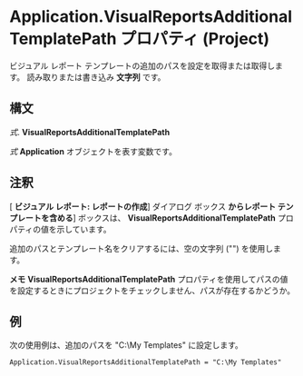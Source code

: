
# Application.VisualReportsAdditionalTemplatePath プロパティ (Project)

ビジュアル レポート テンプレートの追加のパスを設定を取得または取得します。 読み取りまたは書き込み **文字列** です。


## 構文

 _式_. **VisualReportsAdditionalTemplatePath**

 _式_ **Application** オブジェクトを表す変数です。


## 注釈

[ **ビジュアル レポート: レポートの作成**] ダイアログ ボックス **からレポート テンプレートを含める**] ボックスは、  **VisualReportsAdditionalTemplatePath** プロパティの値を示しています。

追加のパスとテンプレート名をクリアするには、空の文字列 ("") を使用します。


 **メモ**   **VisualReportsAdditionalTemplatePath** プロパティを使用してパスの値を設定するときにプロジェクトをチェックしません、パスが存在するかどうか。


## 例

次の使用例は、追加のパスを "C:\My Templates" に設定します。


```
Application.VisualReportsAdditionalTemplatePath = "C:\My Templates"
```

